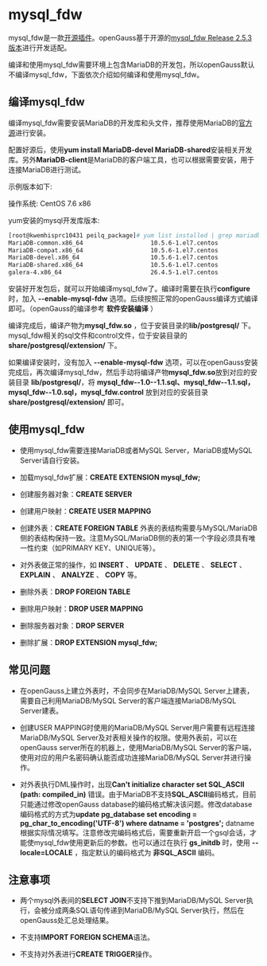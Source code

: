 # mysql\_fdw<a name="ZH-CN_TOPIC_0289900468"></a>

mysql\_fdw是一款[开源插件](https://github.com/EnterpriseDB/mysql_fdw)。openGauss基于开源的[mysql\_fdw Release 2.5.3 版本](https://github.com/EnterpriseDB/mysql_fdw/archive/REL-2_5_3.tar.gz)进行开发适配。

编译和使用mysql\_fdw需要环境上包含MariaDB的开发包，所以openGauss默认不编译mysql\_fdw，下面依次介绍如何编译和使用mysql\_fdw。

## 编译mysql\_fdw<a name="zh-cn_topic_0283137373_section206261540193912"></a>

编译mysql\_fdw需要安装MariaDB的开发库和头文件，推荐使用MariaDB的[官方源](http://downloads.mariadb.org/mariadb/repositories)进行安装。

配置好源后，使用**yum install MariaDB-devel MariaDB-shared**安装相关开发库。另外**MariaDB-client**是MariaDB的客户端工具，也可以根据需要安装，用于连接MariaDB进行测试。

示例版本如下:

操作系统: CentOS 7.6 x86

yum安装的mysql开发库版本:

```makefile
[root@kwemhisprc10431 peilq_package]# yum list installed | grep mariadb
MariaDB-common.x86_64                   10.5.6-1.el7.centos            @mariadb
MariaDB-compat.x86_64                   10.5.6-1.el7.centos            @mariadb
MariaDB-devel.x86_64                    10.5.6-1.el7.centos            @mariadb
MariaDB-shared.x86_64                   10.5.6-1.el7.centos            @mariadb
galera-4.x86_64                         26.4.5-1.el7.centos            @mariadb
```



安装好开发包后，就可以开始编译mysql\_fdw了。编译时需要在执行**configure**时，加入 **--enable-mysql-fdw** 选项。后续按照正常的openGauss编译方式编译即可。（openGauss的编译参考  **软件安装编译**  ）

编译完成后，编译产物为**mysql\_fdw.so**  ，位于安装目录的**lib/postgresql/**  下。mysql\_fdw相关的sql文件和control文件，位于安装目录的  **share/postgresql/extension/** 下。

如果编译安装时，没有加入 **--enable-mysql-fdw** 选项，可以在openGauss安装完成后，再次编译mysql\_fdw，然后手动将编译产物**mysql\_fdw.so**放到对应的安装目录  **lib/postgresql/**，将  **mysql\_fdw--1.0--1.1.sql、mysql\_fdw--1.1.sql，mysql\_fdw--1.0.sql，mysql\_fdw.control**  放到对应的安装目录  **share/postgresql/extension/**  即可。

## 使用mysql\_fdw<a name="zh-cn_topic_0283137373_section1776874817393"></a>

-   使用mysql\_fdw需要连接MariaDB或者MySQL Server，MariaDB或MySQL Server请自行安装。

-   加载mysql\_fdw扩展：**CREATE EXTENSION mysql\_fdw;**

-   创建服务器对象：**CREATE SERVER**

-   创建用户映射：**CREATE USER MAPPING**

-   创建外表：**CREATE FOREIGN TABLE**  外表的表结构需要与MySQL/MariaDB侧的表结构保持一致。注意MySQL/MariaDB侧的表的第一个字段必须具有唯一性约束（如PRIMARY KEY、UNIQUE等）。

-   对外表做正常的操作，如  **INSERT**  、  **UPDATE**  、  **DELETE**  、  **SELECT**  、  **EXPLAIN**  、  **ANALYZE**  、  **COPY**  等。

-   删除外表：**DROP FOREIGN TABLE**

-   删除用户映射：**DROP USER MAPPING**

-   删除服务器对象：**DROP SERVER**

-   删除扩展：**DROP EXTENSION mysql\_fdw;**


## 常见问题<a name="zh-cn_topic_0283137373_section7506175533915"></a>

-   在openGauss上建立外表时，不会同步在MariaDB/MySQL Server上建表，需要自己利用MariaDB/MySQL Server的客户端连接MariaDB/MySQL Server建表。

-   创建USER MAPPING时使用的MariaDB/MySQL Server用户需要有远程连接MariaDB/MySQL Server及对表相关操作的权限。使用外表前，可以在openGauss server所在的机器上，使用MariaDB/MySQL Server的客户端，使用对应的用户名密码确认能否成功连接MariaDB/MySQL Server并进行操作。

-   对外表执行DML操作时，出现**Can't initialize character set SQL\_ASCII \(path: compiled\_in\)**  错误。由于MariaDB不支持**SQL\_ASCII**编码格式，目前只能通过修改openGauss database的编码格式解决该问题。修改database编码格式的方式为**update pg\_database set encoding = pg\_char\_to\_encoding\('UTF-8'\) where datname = 'postgres';**  datname根据实际情况填写。注意修改完编码格式后，需要重新开启一个gsql会话，才能使mysql\_fdw使用更新后的参数。也可以通过在执行  **gs\_initdb**  时，使用 **--locale=LOCALE**  ，指定默认的编码格式为  **非SQL\_ASCII**  编码。


## 注意事项<a name="zh-cn_topic_0283137373_section17197204403"></a>

-   两个mysql外表间的**SELECT JOIN**不支持下推到MariaDB/MySQL Server执行，会被分成两条SQL语句传递到MariaDB/MySQL Server执行，然后在openGauss处汇总处理结果。

-   不支持**IMPORT FOREIGN SCHEMA**语法。

-   不支持对外表进行**CREATE TRIGGER**操作。


